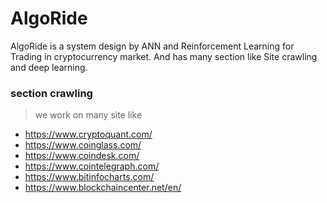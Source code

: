 # AlgoRide
AlgoRide is a system design by ANN and Reinforcement Learning for Trading in cryptocurrency market. And has many section like Site crawling and deep learning.


### section crawling
> we work on many site like
  -  https://www.cryptoquant.com/
  -  https://www.coinglass.com/
  -  https://www.coindesk.com/
  -  https://www.cointelegraph.com/
  -  https://www.bitinfocharts.com/
  -  https://www.blockchaincenter.net/en/
